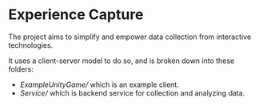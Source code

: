 # Experience Capture

The project aims to simplify and empower data collection from interactive technologies.

It uses a client-server model to do so, and is broken down into these folders:

- *ExampleUnityGame/* which is an example client.
- *Service/* which is backend service for collection and analyzing data. 